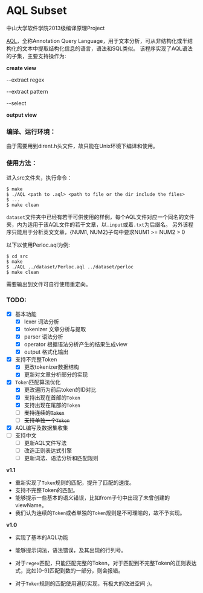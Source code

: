 # AQL Subset
中山大学软件学院2013级编译原理Project

[AQL][1]，全称Annotation Query Language，用于文本分析，可从非结构化或半结构化的文本中提取结构化信息的语言，语法和SQL类似。
该程序实现了AQL语法的子集，主要支持操作为:

**create view**

--extract regex

--extract pattern

--select
    
**output view**

### 编译、运行环境：
由于需要用到dirent.h头文件，故只能在Unix环境下编译和使用。

### 使用方法：
进入src文件夹，执行命令：
```
$ make
$ ./AQL <path to .aql> <path to file or the dir include the files>
$ ...
$ make clean
```
`dataset`文件夹中已经有若干可供使用的样例，每个AQL文件对应一个同名的文件夹，内为适用于该AQL文件的若干文章，以`.input`或着`.txt`为后缀名。
另外该程序只能用于分析英文文章，{NUM1, NUM2}子句中要求NUM1 >= NUM2 > 0

以下以使用Perloc.aql为例:
```
$ cd src
$ make
$ ./AQL ../dataset/Perloc.aql ../dataset/perloc
$ make clean
```
需要输出到文件可自行使用重定向。


### TODO:
- [x] 基本功能
    - [x] lexer 词法分析
    - [x] tokenizer 文章分析与提取
    - [x] parser 语法分析
    - [x] operator 根据语法分析产生的结果生成view
    - [x] output 格式化输出
- [x] 支持不完整Token
    - [x] 更改tokenizer数据结构
    - [x] 更新对文章分析部分的实现
- [x] `Token`匹配算法优化
    - [x] 更改遍历为前后token的ID对比
    - [x] 支持出现在首部的`Token`
    - [x] 支持出现在尾部的`Token`
    - [ ] ~~支持连续的`Token`~~
    - [ ] ~~支持单独一个`Token`~~
- [x] AQL编写及数据集收集
- [ ] 支持中文
    - [ ] 更新AQL文件写法
    - [ ] 改造正则表达式引擎
    - [ ] 更新词法、语法分析和匹配规则

**v1.1**

- 重新实现了`Token`规则的匹配，提升了匹配的速度。
- 支持不完整Token的匹配。
- 能够提示一些基本的语义错误，比如from子句中出现了未曾创建的viewName。
- 我们认为连续的`Token`或者单独的`Token`规则是不可理喻的，故不予实现。

**v1.0**

- 实现了基本的AQL功能
- 能够提示词法，语法错误，及其出现的行列号。
- 对于`regex`匹配，只能匹配完整的Token，对于匹配到不完整Token的正则表达式，比如[0-9]匹配到数的一部分，则会报错。
- 对于`Token`规则的匹配使用遍历实现，有极大的改进空间 ;)。


  [1]: https://www-01.ibm.com/support/knowledgecenter/SSPT3X_3.0.0/com.ibm.swg.im.infosphere.biginsights.aqlref.doc/doc/aql-overview.html
